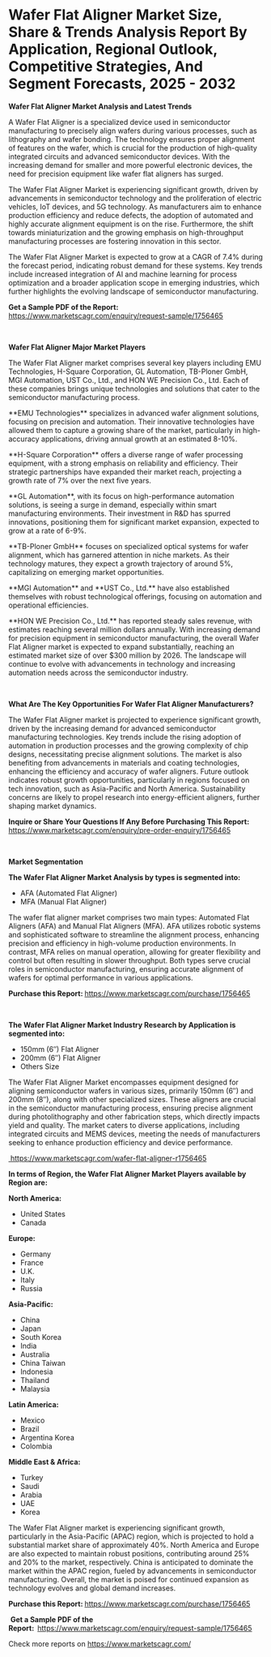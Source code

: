 <p><h1>Wafer Flat Aligner Market Size, Share & Trends Analysis Report By Application, Regional Outlook, Competitive Strategies, And Segment Forecasts, 2025 - 2032</h1></p><p><strong>Wafer Flat Aligner Market Analysis and Latest Trends</strong></p>
<p><p>A Wafer Flat Aligner is a specialized device used in semiconductor manufacturing to precisely align wafers during various processes, such as lithography and wafer bonding. The technology ensures proper alignment of features on the wafer, which is crucial for the production of high-quality integrated circuits and advanced semiconductor devices. With the increasing demand for smaller and more powerful electronic devices, the need for precision equipment like wafer flat aligners has surged.</p><p>The Wafer Flat Aligner Market is experiencing significant growth, driven by advancements in semiconductor technology and the proliferation of electric vehicles, IoT devices, and 5G technology. As manufacturers aim to enhance production efficiency and reduce defects, the adoption of automated and highly accurate alignment equipment is on the rise. Furthermore, the shift towards miniaturization and the growing emphasis on high-throughput manufacturing processes are fostering innovation in this sector.</p><p>The Wafer Flat Aligner Market is expected to grow at a CAGR of 7.4% during the forecast period, indicating robust demand for these systems. Key trends include increased integration of AI and machine learning for process optimization and a broader application scope in emerging industries, which further highlights the evolving landscape of semiconductor manufacturing.</p></p>
<p><strong>Get a Sample PDF of the Report:&nbsp;</strong> <a href="https://www.marketscagr.com/enquiry/request-sample/1756465?utm_campaign=2386&utm_medium=2&utm_source=Github&utm_content=ia&utm_term=10022025&utm_id=wafer-flat-aligner">https://www.marketscagr.com/enquiry/request-sample/1756465</a></p>
<p>&nbsp;</p>
<p><strong>Wafer Flat Aligner Major Market Players</strong></p>
<p><p>The Wafer Flat Aligner market comprises several key players including EMU Technologies, H-Square Corporation, GL Automation, TB-Ploner GmbH, MGI Automation, UST Co., Ltd., and HON WE Precision Co., Ltd. Each of these companies brings unique technologies and solutions that cater to the semiconductor manufacturing process.</p><p>**EMU Technologies** specializes in advanced wafer alignment solutions, focusing on precision and automation. Their innovative technologies have allowed them to capture a growing share of the market, particularly in high-accuracy applications, driving annual growth at an estimated 8-10%. </p><p>**H-Square Corporation** offers a diverse range of wafer processing equipment, with a strong emphasis on reliability and efficiency. Their strategic partnerships have expanded their market reach, projecting a growth rate of 7% over the next five years.</p><p>**GL Automation**, with its focus on high-performance automation solutions, is seeing a surge in demand, especially within smart manufacturing environments. Their investment in R&D has spurred innovations, positioning them for significant market expansion, expected to grow at a rate of 6-9%.</p><p>**TB-Ploner GmbH** focuses on specialized optical systems for wafer alignment, which has garnered attention in niche markets. As their technology matures, they expect a growth trajectory of around 5%, capitalizing on emerging market opportunities.</p><p>**MGI Automation** and **UST Co., Ltd.** have also established themselves with robust technological offerings, focusing on automation and operational efficiencies. </p><p>**HON WE Precision Co., Ltd.** has reported steady sales revenue, with estimates reaching several million dollars annually. With increasing demand for precision equipment in semiconductor manufacturing, the overall Wafer Flat Aligner market is expected to expand substantially, reaching an estimated market size of over $300 million by 2026. The landscape will continue to evolve with advancements in technology and increasing automation needs across the semiconductor industry.</p></p>
<p>&nbsp;</p>
<p><strong>What Are The Key Opportunities For Wafer Flat Aligner Manufacturers?</strong></p>
<p><p>The Wafer Flat Aligner market is projected to experience significant growth, driven by the increasing demand for advanced semiconductor manufacturing technologies. Key trends include the rising adoption of automation in production processes and the growing complexity of chip designs, necessitating precise alignment solutions. The market is also benefiting from advancements in materials and coating technologies, enhancing the efficiency and accuracy of wafer aligners. Future outlook indicates robust growth opportunities, particularly in regions focused on tech innovation, such as Asia-Pacific and North America. Sustainability concerns are likely to propel research into energy-efficient aligners, further shaping market dynamics.</p></p>
<p><strong>Inquire or Share Your Questions If Any Before Purchasing This Report:</strong> <a href="https://www.marketscagr.com/enquiry/pre-order-enquiry/1756465?utm_campaign=2386&utm_medium=2&utm_source=Github&utm_content=ia&utm_term=10022025&utm_id=wafer-flat-aligner">https://www.marketscagr.com/enquiry/pre-order-enquiry/1756465</a></p>
<p>&nbsp;</p>
<p><strong>Market Segmentation</strong></p>
<p><strong>The Wafer Flat Aligner Market Analysis by types is segmented into:</strong></p>
<p><ul><li>AFA (Automated Flat Aligner)</li><li>MFA (Manual Flat Aligner)</li></ul></p>
<p><p>The wafer flat aligner market comprises two main types: Automated Flat Aligners (AFA) and Manual Flat Aligners (MFA). AFA utilizes robotic systems and sophisticated software to streamline the alignment process, enhancing precision and efficiency in high-volume production environments. In contrast, MFA relies on manual operation, allowing for greater flexibility and control but often resulting in slower throughput. Both types serve crucial roles in semiconductor manufacturing, ensuring accurate alignment of wafers for optimal performance in various applications.</p></p>
<p><strong>Purchase this Report:&nbsp;</strong><a href="https://www.marketscagr.com/purchase/1756465?utm_campaign=2386&utm_medium=2&utm_source=Github&utm_content=ia&utm_term=10022025&utm_id=wafer-flat-aligner">https://www.marketscagr.com/purchase/1756465</a></p>
<p>&nbsp;</p>
<p><strong>The Wafer Flat Aligner Market Industry Research by Application is segmented into:</strong></p>
<p><ul><li>150mm (6″) Flat Aligner</li><li>200mm (6″) Flat Aligner</li><li>Others Size</li></ul></p>
<p><p>The Wafer Flat Aligner Market encompasses equipment designed for aligning semiconductor wafers in various sizes, primarily 150mm (6″) and 200mm (8″), along with other specialized sizes. These aligners are crucial in the semiconductor manufacturing process, ensuring precise alignment during photolithography and other fabrication steps, which directly impacts yield and quality. The market caters to diverse applications, including integrated circuits and MEMS devices, meeting the needs of manufacturers seeking to enhance production efficiency and device performance.</p></p>
<p><a href="https://www.marketscagr.com/wafer-flat-aligner-r1756465?utm_campaign=2386&utm_medium=2&utm_source=Github&utm_content=ia&utm_term=10022025&utm_id=wafer-flat-aligner">&nbsp;https://www.marketscagr.com/wafer-flat-aligner-r1756465</a></p>
<p><strong>In terms of Region, the Wafer Flat Aligner Market Players available by Region are:</strong></p>
<p>
    <p> <strong> North America: </strong>
        <ul>
            <li>United States</li>
            <li>Canada</li>
        </ul>
        </p> 
    <p> <strong> Europe: </strong>
        <ul>
            <li>Germany</li>
            <li>France</li>
            <li>U.K.</li>
            <li>Italy</li>
            <li>Russia</li>
        </ul>
        </p> 
    <p> <strong> Asia-Pacific: </strong>
        <ul>
            <li>China</li>
            <li>Japan</li>
            <li>South Korea</li>
            <li>India</li>
            <li>Australia</li>
            <li>China Taiwan</li>
            <li>Indonesia</li>
            <li>Thailand</li>
            <li>Malaysia</li>
        </ul>
        </p> 
    <p> <strong> Latin America: </strong>
        <ul>
            <li>Mexico</li>
            <li>Brazil</li>
            <li>Argentina Korea</li>
            <li>Colombia</li>
        </ul>
        </p> 
    <p> <strong> Middle East & Africa: </strong>
        <ul>
            <li>Turkey</li>
            <li>Saudi</li>
            <li>Arabia</li>
            <li>UAE</li>
            <li>Korea</li>
        </ul>
    </p>
    </p>
<p><p>The Wafer Flat Aligner market is experiencing significant growth, particularly in the Asia-Pacific (APAC) region, which is projected to hold a substantial market share of approximately 40%. North America and Europe are also expected to maintain robust positions, contributing around 25% and 20% to the market, respectively. China is anticipated to dominate the market within the APAC region, fueled by advancements in semiconductor manufacturing. Overall, the market is poised for continued expansion as technology evolves and global demand increases.</p></p>
<p><strong>Purchase this Report: </strong><a href="https://www.marketscagr.com/purchase/1756465?utm_campaign=2386&utm_medium=2&utm_source=Github&utm_content=ia&utm_term=10022025&utm_id=wafer-flat-aligner">https://www.marketscagr.com/purchase/1756465</a></p>
<p>&nbsp;<strong>Get a Sample PDF of the Report:&nbsp;&nbsp;</strong><a href="https://www.marketscagr.com/enquiry/request-sample/1756465?utm_campaign=2386&utm_medium=2&utm_source=Github&utm_content=ia&utm_term=10022025&utm_id=wafer-flat-aligner">https://www.marketscagr.com/enquiry/request-sample/1756465</a></p>
<p><strong></strong></p>
<p>Check more reports on <a href="https://www.marketscagr.com/?utm_campaign=2386&utm_medium=2&utm_source=Github&utm_content=ia&utm_term=10022025&utm_id=wafer-flat-aligner">https://www.marketscagr.com/</a></p>